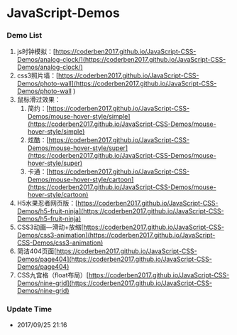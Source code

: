 # JavaScript-Demos

### Demo List
1. js时钟模拟：[https://coderben2017.github.io/JavaScript-CSS-Demos/analog-clock/](https://coderben2017.github.io/JavaScript-CSS-Demos/analog-clock/)
2. css3照片墙：[https://coderben2017.github.io/JavaScript-CSS-Demos/photo-wall](https://coderben2017.github.io/JavaScript-CSS-Demos/photo-wall
       )
3. 鼠标滑过效果：
    1. 简约：[https://coderben2017.github.io/JavaScript-CSS-Demos/mouse-hover-style/simple](https://coderben2017.github.io/JavaScript-CSS-Demos/mouse-hover-style/simple)
    2. 炫酷：[https://coderben2017.github.io/JavaScript-CSS-Demos/mouse-hover-style/super](https://coderben2017.github.io/JavaScript-CSS-Demos/mouse-hover-style/super)
    3. 卡通：[https://coderben2017.github.io/JavaScript-CSS-Demos/mouse-hover-style/cartoon](https://coderben2017.github.io/JavaScript-CSS-Demos/mouse-hover-style/cartoon)
4. H5水果忍者网页版：[https://coderben2017.github.io/JavaScript-CSS-Demos/h5-fruit-ninja](https://coderben2017.github.io/JavaScript-CSS-Demos/h5-fruit-ninja)
5. CSS3动画—滑动+放缩[https://coderben2017.github.io/JavaScript-CSS-Demos/css3-animation](https://coderben2017.github.io/JavaScript-CSS-Demos/css3-animation)
6. 简洁404页面[https://coderben2017.github.io/JavaScript-CSS-Demos/page404](https://coderben2017.github.io/JavaScript-CSS-Demos/page404)
7. CSS九宫格（float布局）[https://coderben2017.github.io/JavaScript-CSS-Demos/nine-grid](https://coderben2017.github.io/JavaScript-CSS-Demos/nine-grid)

### Update Time
- 2017/09/25  21:16
